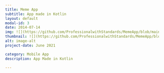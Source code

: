 ```yaml
---
title: Meme App
subtitle: App made in Kotlin
layout: default
modal-id: 3
date: 2014-07-14
img: ![](https://github.com/ProfessionalwithStandards/MemeApp/blob/main/app/src/main/res/drawable/img.png?raw=true)
thumbnail: ![](https://github.com/ProfessionalwithStandards/MemeApp/blob/main/app/src/main/res/drawable/img.png?raw=true)
alt: image-alt
project-date: June 2021

category: Mobile App
description: App Made in Kotlin

---
```

